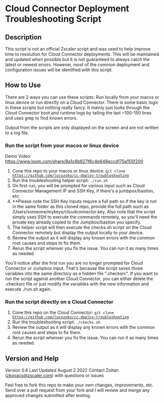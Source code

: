 # Cloud Connector Deployment Troubleshooting Script

## Description
This script is not an official Zscaler script and was used to help improve time to resolution for Cloud Connector deployments. This will be maintained and updated when possible but it is not guaranteed to always catch the latest or newest errors. However, most of the common deployment and configuration issues will be identified with this script.

## How to Use
There are 2 ways you can use these scripts: Run locally from your macos or linux device or run directly on a Cloud Connector. There is some basic logic in these scripts but nothing really fancy. It mainly just looks through the Cloud Connector boot and runtime logs by tailing the last ~100-150 lines and uses grep to find known errors. 

Output from the scripts are only displayed on the screen and are not written to a log file.

### Run the script from your macos or linux device

Demo Video: https://www.loom.com/share/8a1c6b827f6c4e648eccd175a155f200

1. Cone this repo to your macos or linux device: <code>git clone https://github.com/locozoko/cc-deploy-troubleshooting</code>
2. Run the troubleshooting helper script: <code>./run.sh</code>
3. On first run, you will be prompted for various input such as Cloud Connector Management IP and SSH Key, if there's a jumbpox/bastion, etc. 
4. **Please note the SSH Key inputs require a full path so if the key is not in the same folder as this cloned repo, provide the full path such as /Users/someone/mykeys/cloudconnector.key. Also note that the script simply uses SSH to execute the commands remotely, so you'll need the private key already copied to the Jumpbox/bastion you specify. 
5. The helper script will then execute the checks.sh script on the Cloud Connector remotely but display the output locally to your device. 
6. Review the output as it will display any known errors with the common root causes and steps to fix them.
7. Rerun the script whenver you fix the issue. You can run it as many times as needed.

You'll notice after the first run you are no longer prompted for Cloud Connector or Jumpbox input. That's because the script saves those variables into the same directory as a hidden file ".checksrc". If you want to run the script against another Cloud Connector, you can either delete the .checksrc file or just modify the variables with the new information and execute ./run.sh again.

### Run the script directly on a Cloud Connector
1. Cone this repo on the Cloud Connector: <code>git clone https://github.com/locozoko/cc-deploy-troubleshooting</code>
2. Run the troubleshooting script: <code>./checks.sh</code>
3. Review the output as it will display any known errors with the common root causes and steps to fix them.
4. Rerun the script whenver you fix the issue. You can run it as many times as needed.

## Version and Help

Version 0.6
Last Updated August 2 2022
Contact Zoltan (zkovacs@zscaler.com) with questions or issues

Feel free to fork this repo to make your own changes, improvements, etc. Send over a pull request from your fork and I will review and merge any approved changes submitted after testing.
